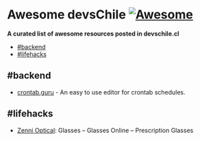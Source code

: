 # Awesome devsChile [![Awesome](https://cdn.rawgit.com/sindresorhus/awesome/d7305f38d29fed78fa85652e3a63e154dd8e8829/media/badge.svg)](https://github.com/sindresorhus/awesome)

**A curated list of awesome resources posted in devschile.cl**

- [#backend](#backend)
- [#lifehacks](#lifehacks)

## #backend

* [crontab.guru](https://crontab.guru/) - An easy to use editor for crontab schedules.

## #lifehacks

- [Zenni Optical](http://www.zennioptical.com/): Glasses – Glasses Online – Prescription Glasses

